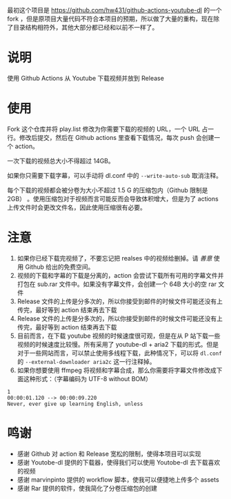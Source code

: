 最初这个项目是 https://github.com/hw431/github-actions-youtube-dl 的一个 fork ，但是原项目大量代码不符合本项目的预期，所以做了大量的重构，现在除了目录结构相符外，其他大部分都已经和以前不一样了。

# 说明

使用 Github Actions 从 Youtube 下载视频并放到 Release

# 使用

Fork 这个仓库并将 play.list 修改为你需要下载的视频的 URL，一个 URL 占一行。修改后提交，然后在 Github actions 里查看下载情况，每次 push 会创建一个 action。

一次下载的视频总大小不得超过 14GB。

如果你只需要下载字幕，可以手动将 dl.conf 中的 `--write-auto-sub` 取消注释。 

每个下载的视频都会被分卷为大小不超过 1.5 G 的压缩包内（Github 限制是 2GB） 。使用压缩包对于视频而言可能反而会导致体积增大，但是为了 actions 上传文件时会更改文件名，因此使用压缩很有必要。

# 注意

1. 如果你已经下载完视频了，不要忘记把 realses 中的视频给删掉。请 *善意* 使用 Github 给出的免费空间。
2. 视频的下载和字幕的下载是分离的，action 会尝试下载所有可用的字幕文件并打包在 sub.rar 文件中。如果没有字幕文件，会创建一个 64B 大小的空 rar 文件
3. Release 文件的上传是分多次的，所以你接受到邮件的时候文件可能还没有上传完，最好等到 action 结束再去下载
3. Release 文件的上传是分多次的，所以你接受到邮件的时候文件可能还没有上传完，最好等到 action 结束再去下载
4. 目前而言，在下载 youtube 视频的时候速度很可观，但是在从 P 站下载一些视频的时候速度比较慢。所有采用了 youtube-dl + aria2 下载的形式。但是对于一些网站而言，可以禁止使用多线程下载，此种情况下，可以将 `dl.conf` 的 `--external-downloader aria2c` 这一行注释掉。
5. 如果你想要使用 ffmpeg 将视频和字幕合成，那么你需要将字幕文件修改成下面这种形式：（字幕编码为 UTF-8 without BOM）

```
1
00:00:01.120 --> 00:00:09.220
Never, ever give up learning English, unless
```

# 鸣谢

- 感谢 Github 对 action 和 Release 宽松的限制，使得本项目可以实现
- 感谢 Youtobe-dl 提供的下载器，使得我们可以使用 Youtobe-dl 去下载喜欢的视频
- 感谢 marvinpinto 提供的 workflow 脚本，使我可以便捷地上传多个 assets
- 感谢 Rar 提供的软件，使我简化了分卷压缩包的创建
